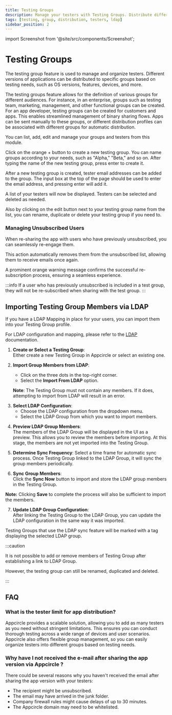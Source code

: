 ```yaml
---
title: Testing Groups
description: Manage your testers with Testing Groups. Distribute different app versions based on OS, features, and devices.
tags: [testing, group, distribution, testers, ldap]
sidebar_position: 2
---
```


import Screenshot from '@site/src/components/Screenshot';

# Testing Groups

The testing group feature is used to manage and organize testers. Different versions of applications can be distributed to specific groups based on testing needs, such as OS versions, features, devices, and more.

The testing groups feature allows for the definition of various groups for different audiences. For instance, in an enterprise, groups such as testing team, marketing, management, and other functional groups can be created. For an app developer, testing groups can be created for customers and apps. This enables streamlined management of binary sharing flows. Apps can be sent manually to these groups, or different distribution profiles can be associated with different groups for automatic distribution.

You can list, add, edit and manage your groups and testers from this module.

<Screenshot url='https://cdn.appcircle.io/docs/assets/06-10-TestingGroups.png' />

Click on the orange + button to create a new testing group. You can name groups according to your needs, such as "Alpha," "Beta," and so on. After typing the name of the new testing group, press enter to create it.

<Screenshot url='https://cdn.appcircle.io/docs/assets/06-11a-NewTestingGroup.png' />

After a new testing group is created, tester email addresses can be added to the group. The input box at the top of the page should be used to enter the email address, and pressing enter will add it.

A list of your testers will now be displayed. Testers can be selected and deleted as needed.

<Screenshot url='https://cdn.appcircle.io/docs/assets/06-11-EditTestingEmails.png' />

Also by clicking on the edit button next to your testing group name from the list, you can rename, duplicate or delete your testing group if you need to.

<Screenshot url='https://cdn.appcircle.io/docs/assets/06-12-EditTestingGroup.png' />

### Managing Unsubscribed Users

When re-sharing the app with users who have previously unsubscribed, you can seamlessly re-engage them.

This action automatically removes them from the unsubscribed list, allowing them to receive emails once again.

A prominent orange warning message confirms the successful re-subscription process, ensuring a seamless experience.

<Screenshot url='https://cdn.appcircle.io/docs/assets/2630-ManagingUnsubscribedUsers.png' />

:::info
If a user who has previously unsubscribed is included in a test group, they will not be re-subscribed when sharing with the test group.
:::

## Importing Testing Group Members via LDAP

If you have a LDAP Mapping in place for your users, you can import them into your Testing Group profile.

For LDAP configuration and mapping, please refer to the [LDAP](/account/my-organization/security/authentications/distribution-ldap-authentication) documentation.

1. **Create or Select a Testing Group**:  
   Either create a new Testing Group in Appcircle or select an existing one.

2. **Import Group Members from LDAP**:
    - Click on the three dots in the top-right corner.
    - Select the **Import From LDAP** option.

   **Note**: The Testing Group must not contain any members. If it does, attempting to import from LDAP will result in an error.

<Screenshot url='https://cdn.appcircle.io/docs/assets/BE-3990-import.png' />

3. **Select LDAP Configuration**:
    - Choose the LDAP configuration from the dropdown menu.
    - Select the LDAP Group from which you want to import members.

<Screenshot url='https://cdn.appcircle.io/docs/assets/BE-3990-menu.png' />

4. **Preview LDAP Group Members**:  
   The members of the LDAP Group will be displayed in the UI as a preview. This allows you to review the members before importing. At this stage, the members are not yet imported into the Testing Group.

<Screenshot url='https://cdn.appcircle.io/docs/assets/BE-3990-config.png' />

5. **Determine Sync Frequency**:
   Select a time frame for automatic sync process. Once Testing Group linked to the LDAP Group, it will sync the group members periodically.

<Screenshot url='https://cdn.appcircle.io/docs/assets/BE-3990-sync.png' />

6. **Sync Group Members**:  
   Click the **Sync Now** button to import and store the LDAP group members in the Testing Group.

**Note:** Clicking **Save** to complete the process will also be sufficient to import the members.

<Screenshot url='https://cdn.appcircle.io/docs/assets/BE-3990-imported.png' />

7. **Update LDAP Group Configuration**:  
   After linking the Testing Group to the LDAP Group, you can update the LDAP configuration in the same way it was imported.

Testing Groups that use the LDAP sync feature will be marked with a tag displaying the selected LDAP group.

<Screenshot url='https://cdn.appcircle.io/docs/assets/BE-3990-final.png' />

:::caution

It is not possible to add or remove members of Testing Group after establishing a link to LDAP Group.

However, the testing group can still be renamed, duplicated and deleted.

:::

## FAQ

### What is the tester limit for app distribution?

Appcircle provides a scalable solution, allowing you to add as many testers as you need without stringent limitations. This ensures you can conduct thorough testing across a wide range of devices and user scenarios. Appcircle also offers flexible group management, so you can easily organize testers into different groups based on testing needs.

### Why have I not received the e-mail after sharing the app version via Appcircle ? 

There could be several reasons why you haven't received the email after sharing the app version with your testers:

- The recipient might be unsubscribed.
- The email may have arrived in the junk folder.
- Company firewall rules might cause delays of up to 30 minutes.
- The Appcircle domain may need to be whitelisted.